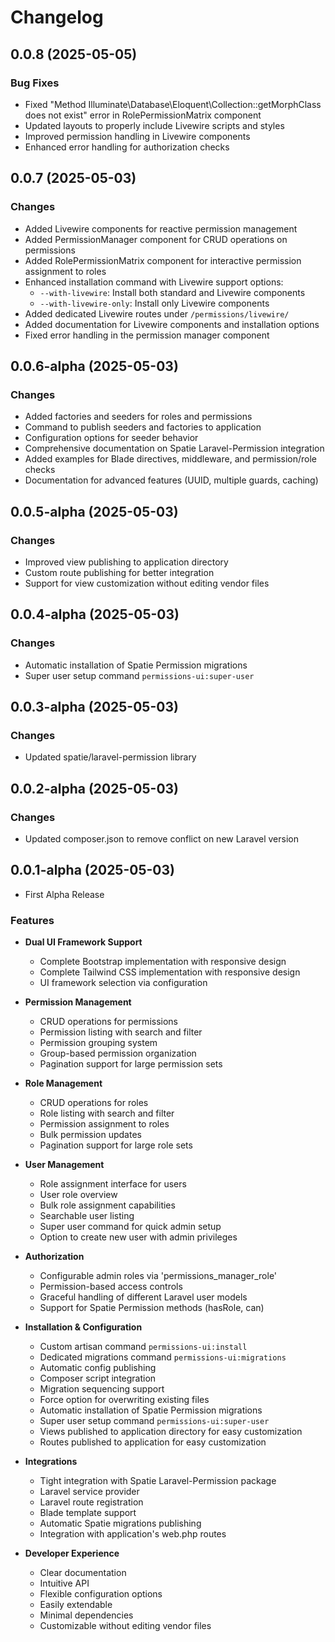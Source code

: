 # Changelog

## 0.0.8 (2025-05-05)

### Bug Fixes

- Fixed "Method Illuminate\Database\Eloquent\Collection::getMorphClass does not exist" error in RolePermissionMatrix component
- Updated layouts to properly include Livewire scripts and styles
- Improved permission handling in Livewire components
- Enhanced error handling for authorization checks

## 0.0.7 (2025-05-03)

### Changes

- Added Livewire components for reactive permission management
- Added PermissionManager component for CRUD operations on permissions
- Added RolePermissionMatrix component for interactive permission assignment to roles
- Enhanced installation command with Livewire support options:
  - `--with-livewire`: Install both standard and Livewire components
  - `--with-livewire-only`: Install only Livewire components
- Added dedicated Livewire routes under `/permissions/livewire/`
- Added documentation for Livewire components and installation options
- Fixed error handling in the permission manager component

## 0.0.6-alpha (2025-05-03)

### Changes

- Added factories and seeders for roles and permissions
- Command to publish seeders and factories to application
- Configuration options for seeder behavior
- Comprehensive documentation on Spatie Laravel-Permission integration
- Added examples for Blade directives, middleware, and permission/role checks
- Documentation for advanced features (UUID, multiple guards, caching)

## 0.0.5-alpha (2025-05-03)

### Changes

- Improved view publishing to application directory
- Custom route publishing for better integration
- Support for view customization without editing vendor files

## 0.0.4-alpha (2025-05-03)

### Changes

- Automatic installation of Spatie Permission migrations
- Super user setup command `permissions-ui:super-user`

## 0.0.3-alpha (2025-05-03)

### Changes

- Updated spatie/laravel-permission library

## 0.0.2-alpha (2025-05-03)

### Changes

- Updated composer.json to remove conflict on new Laravel version

## 0.0.1-alpha (2025-05-03)

- First Alpha Release

### Features

- **Dual UI Framework Support**

  - Complete Bootstrap implementation with responsive design
  - Complete Tailwind CSS implementation with responsive design
  - UI framework selection via configuration

- **Permission Management**

  - CRUD operations for permissions
  - Permission listing with search and filter
  - Permission grouping system
  - Group-based permission organization
  - Pagination support for large permission sets

- **Role Management**

  - CRUD operations for roles
  - Role listing with search and filter
  - Permission assignment to roles
  - Bulk permission updates
  - Pagination support for large role sets

- **User Management**

  - Role assignment interface for users
  - User role overview
  - Bulk role assignment capabilities
  - Searchable user listing
  - Super user command for quick admin setup
  - Option to create new user with admin privileges

- **Authorization**

  - Configurable admin roles via 'permissions_manager_role'
  - Permission-based access controls
  - Graceful handling of different Laravel user models
  - Support for Spatie Permission methods (hasRole, can)

- **Installation & Configuration**

  - Custom artisan command `permissions-ui:install`
  - Dedicated migrations command `permissions-ui:migrations`
  - Automatic config publishing
  - Composer script integration
  - Migration sequencing support
  - Force option for overwriting existing files
  - Automatic installation of Spatie Permission migrations
  - Super user setup command `permissions-ui:super-user`
  - Views published to application directory for easy customization
  - Routes published to application for easy customization

- **Integrations**

  - Tight integration with Spatie Laravel-Permission package
  - Laravel service provider
  - Laravel route registration
  - Blade template support
  - Automatic Spatie migrations publishing
  - Integration with application's web.php routes

- **Developer Experience**
  - Clear documentation
  - Intuitive API
  - Flexible configuration options
  - Easily extendable
  - Minimal dependencies
  - Customizable without editing vendor files
